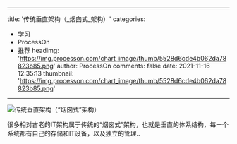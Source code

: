 
---
title: '传统垂直架构（_烟囱式_架构）'
categories: 
 - 学习
 - ProcessOn
 - 推荐
headimg: 'https://img.processon.com/chart_image/thumb/5528d6cde4b062da78823b85.png'
author: ProcessOn
comments: false
date: 2021-11-16 12:35:13
thumbnail: 'https://img.processon.com/chart_image/thumb/5528d6cde4b062da78823b85.png'
---

<div>   
<img class="thumb" alt="传统垂直架构（“烟囱式”架构）" src="https://img.processon.com/chart_image/thumb/5528d6cde4b062da78823b85.png" referrerpolicy="no-referrer">
<p>很多相对古老的IT架构属于传统的“烟囱式”架构，也就是垂直的体系结构，每一个系统都有自己的存储和IT设备，以及独立的管理..</p>  
</div>
            
